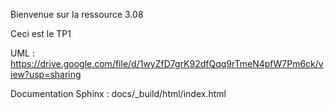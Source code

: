 Bienvenue sur la ressource 3.08

Ceci est le TP1

UML : https://drive.google.com/file/d/1wyZfD7grK92dfQqq9rTmeN4pfW7Pm6ck/view?usp=sharing

Documentation Sphinx : docs/_build/html/index.html
